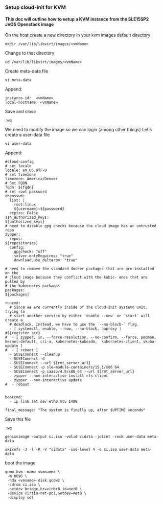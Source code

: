 ### Setup cloud-init for KVM

#### This doc will outline how to setup a KVM instance from the SLE15SP2 JeOS Openstack image

On the host create a new directory in your kvm images default directory
```
mkdir /var/lib/libvirt/images/<vmName>
```
Change to that directory
```
cd /var/lib/libvirt/images/<vmName>
```
Create meta-data file
```
vi meta-data
```
Append:
```
instance-id:  <vmName>
local-hostname: <vmName>
```
Save and close
```
:wq
```
We need to modify the image so we can login (among other things)
Let's create a user-data file
```
vi user-data
```
Append:
```
#cloud-config
# set locale
locale: en_US.UTF-8
# set timezone
timezone: America/Denver
# Set FQDN
fqdn: ${fqdn}
# set root password
chpasswd:
  list: |
    root:linux
    ${username}:${password}
  expire: False
ssh_authorized_keys:
${authorized_keys}
# need to disable gpg checks because the cloud image has an untrusted repo
zypper:
  repos:
${repositories}
  config:
    gpgcheck: "off"
    solver.onlyRequires: "true"
    download.use_deltarpm: "true"

# need to remove the standard docker packages that are pre-installed on the
# cloud image because they conflict with the kubic- ones that are pulled by
# the kubernetes packages
packages:
${packages}

runcmd:
  # Since we are currently inside of the cloud-init systemd unit, trying to
  # start another service by either `enable --now` or `start` will create a
  # deadlock. Instead, we have to use the `--no-block-` flag.
  - [ systemctl, enable, --now, --no-block, haproxy ]
#${register_scc}
#  - [ zypper, in, --force-resolution, --no-confirm, --force, podman, kernel-default, cri-o, kubernetes-kubeadm,  kubernetes-client, skuba-update ]
#  - [ reboot ]
  - SUSEConnect --cleanup
  - SUSEConnect -d
  - SUSEConnect --url ${rmt_server_url}
  - SUSEConnect -p sle-module-containers/15.1/x86_64
  - SUSEConnect -p caasp/4.0/x86_64 --url ${rmt_server_url}
  - zypper --non-interactive install nfs-client
  - zypper --non-interactive update
#  - reboot


bootcmd:
  - ip link set dev eth0 mtu 1400

final_message: "The system is finally up, after $UPTIME seconds"
```
Save this file
```
:wq
```
```
genisoimage -output ci.iso -volid cidata -joliet -rock user-data meta-data
```
```
mkisofs -J -l -R -V "cidata" -iso-level 4 -o ci.iso user-data meta-data
```
boot the image
```
qemu-kvm -name <vmname> \
 -m 8096 \
 -hda <vmname>-disk.qcow2 \
 -cdrom ci.iso \
 -netdev bridge,br=virbr0,id=net0 \
 -device virtio-net-pci,netdev=net0 \
 -display sdl
 ```
